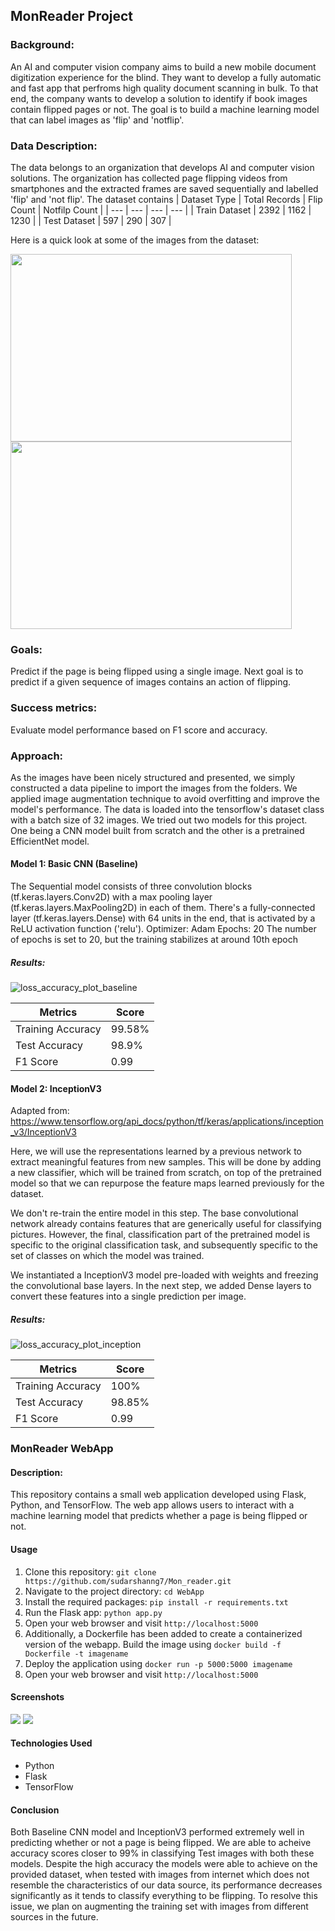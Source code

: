 ## MonReader Project

### Background:

An AI and computer vision company aims to build a new mobile document digitization experience for the blind. They want to develop a fully automatic and fast app that perfroms high quality document scanning in bulk. To that end, the company wants to develop a solution to identify if book images contain flipped pages or not. The goal is to build a machine learning model that can label images as 'flip' and 'notflip'.

### Data Description:

The data belongs to an organization that develops AI and computer vision solutions. The organization has collected page flipping videos from smartphones and the extracted frames are saved sequentially and labelled 'flip' and 'not flip'. The dataset contains
| Dataset Type | Total Records | Flip Count | Notfilp Count |
| --- | --- | --- | --- |
| Train Dataset | 2392 | 1162 | 1230 |
| Test Dataset | 597 | 290 | 307 |

Here is a quick look at some of the images from the dataset:

<img src="https://github.com/sudarshanng7/Mon_reader/assets/47222625/2750bc2a-a9b1-42ae-91e4-fc86d8df3f29" width="450" height="300">
<img src="https://github.com/sudarshanng7/Mon_reader/assets/47222625/c5fbbd73-8127-4afc-adc9-eab4da26ebc6" width="450" height="300">

### Goals:

Predict if the page is being flipped using a single image. Next goal is to predict if a given sequence of images contains an action of flipping.

### Success metrics:

Evaluate model performance based on F1 score and accuracy.

### Approach:

As the images have been nicely structured and presented, we simply constructed a data pipeline to import the images from the folders. We applied image augmentation technique to avoid overfitting and improve the model's performance. The data is loaded into the tensorflow's dataset class with a batch size of 32 images. 
We tried out two models for this project. One being a CNN model built from scratch and the other is a pretrained EfficientNet model.

#### Model 1: Basic CNN (Baseline)

The Sequential model consists of three convolution blocks (tf.keras.layers.Conv2D) with a max pooling layer (tf.keras.layers.MaxPooling2D) in each of them. There's a fully-connected layer (tf.keras.layers.Dense) with 64 units in the end, that is activated by a ReLU activation function ('relu').
Optimizer: Adam
Epochs: 20 The number of epochs is set to 20, but the training stabilizes at around 10th epoch

##### Results:

![loss_accuracy_plot_baseline](https://github.com/sudarshanng7/Mon_reader/assets/47222625/f5c2a843-6bd7-4fa8-9e59-1f102cc7ec1a)

| Metrics | Score |
| --- | --- |
| Training Accuracy | 99.58% |
| Test Accuracy | 98.9% |
| F1 Score | 0.99 |

#### Model 2: InceptionV3

Adapted from: https://www.tensorflow.org/api_docs/python/tf/keras/applications/inception_v3/InceptionV3

Here, we will use the representations learned by a previous network to extract meaningful features from new samples. This will be done by adding a new classifier, which will be trained from scratch, on top of the pretrained model so that we can repurpose the feature maps learned previously for the dataset.

We don't re-train the entire model in this step. The base convolutional network already contains features that are generically useful for classifying pictures. However, the final, classification part of the pretrained model is specific to the original classification task, and subsequently specific to the set of classes on which the model was trained.

We instantiated a InceptionV3 model pre-loaded with weights and freezing the convolutional base layers. In the next step, we added Dense layers to convert these features into a single prediction per image.

##### Results:

![loss_accuracy_plot_inception](https://github.com/sudarshanng7/Mon_reader/assets/47222625/c1af56c6-f94b-48f8-b73e-c292fe62e3f0)

| Metrics | Score |
| --- | --- |
| Training Accuracy | 100%  |
| Test Accuracy | 98.85% |
| F1 Score | 0.99 |

### MonReader WebApp

#### Description:

This repository contains a small web application developed using Flask, Python, and TensorFlow. The web app allows users to interact with a machine learning model that predicts whether a page is being flipped or not.

#### Usage

1. Clone this repository: `git clone https://github.com/sudarshanng7/Mon_reader.git`
2. Navigate to the project directory: `cd WebApp`
3. Install the required packages: `pip install -r requirements.txt`
4. Run the Flask app: `python app.py`
5. Open your web browser and visit `http://localhost:5000`
6. Additionally, a Dockerfile has been added to create a containerized version of the webapp. Build the image using `docker build -f Dockerfile -t imagename`
7. Deploy the application using `docker run -p 5000:5000 imagename`
8. Open your web browser and visit `http://localhost:5000`

#### Screenshots

<img src="https://github.com/sudarshanng7/Mon_reader/assets/47222625/18bcf727-0648-4511-a61b-8f9da3f5448a">
<img src="https://github.com/sudarshanng7/Mon_reader/assets/47222625/1ca92257-9ee4-4a85-8964-c70f7d2896f0">

#### Technologies Used

- Python
- Flask
- TensorFlow

#### Conclusion

Both Baseline CNN model and InceptionV3 performed extremely well in predicting whether or not a page is being flipped. We are able to acheive accuracy scores closer to 99% in classifying Test images with both these models. Despite the high accuracy the models were able to achieve on the provided dataset, when tested with images from internet which does not resemble the characteristics of our data source, its performance decreases significantly as it tends to classify everything to be flipping. To resolve this issue, we plan on augmenting the training set with images from different sources in the future.
